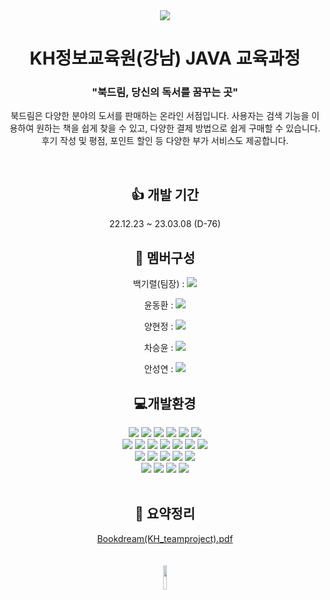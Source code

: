<div align=center>
 <img src="https://capsule-render.vercel.app/api?type=waving&color=6768ab&height=200&section=header&text=BookDream&fontSize=90" />

 </div>
<div align=center>
 <h1 align=center>KH정보교육원(강남) JAVA 교육과정</h1>
</div>
<div align=center>
 <h3 align =center>"북드림, 당신의 독서를 꿈꾸는 곳"</h3>
 <p> 북드림은 다양한 분야의 도서를 판매하는 온라인 서점입니다. 사용자는 검색 기능을 이용하여 원하는 책을 쉽게 찾을 수 있고, 다양한 결제 방법으로 쉽게 구매할 수 있습니다. 후기 작성 및 평점, 포인트 할인 등 다양한 부가 서비스도 제공합니다.</p>
</div>
<br>

<div align=center>
 <h2 align=center>👍 개발 기간</h2>
 <p align=center>22.12.23 ~ 23.03.08 (D-76)</p>
</div>

<div align=center>
 <h2 align=center>🤝 멤버구성</h2>

  백기렬(팀장) :
  <a href="https://github.com/thxforall"><img src="https://img.shields.io/badge/GitHub-181717?style=flat&logo=GitHub&logoColor=white" /></a>

  윤동환 :
  <a href="https://github.com/remindgb"><img src="https://img.shields.io/badge/GitHub-181717?style=flat&logo=GitHub&logoColor=white" /></a>
 
  양현정 :
  <a href="https://github.com/vbvb127"><img src="https://img.shields.io/badge/GitHub-181717?style=flat&logo=GitHub&logoColor=white" /></a> 
 
  차승윤 :
  <a href="https://github.com/sycha11"><img src="https://img.shields.io/badge/GitHub-181717?style=flat&logo=GitHub&logoColor=white" /></a>
 
 안성연 :
  <a href="https://github.com/yeon28"><img src="https://img.shields.io/badge/GitHub-181717?style=flat&logo=GitHub&logoColor=white" /></a>
 
</div>

<div align=center>
 <h2 align=center>💻개발환경</h2>
</div>
<div align=center>
 <img src="https://img.shields.io/badge/HTML5-E34F26?style=flat&logo=HTML5&logoColor=white" />
 <img src="https://img.shields.io/badge/CSS3-1572B6?style=flat&logo=CSS3&logoColor=white" />
 <img src="https://img.shields.io/badge/JavaScript-F7DF1E?style=flat&logo=JavaScript&logoColor=white" />
 <img src="https://img.shields.io/badge/Bootstrap-7952B3?style=flat&logo=Bootstrap&logoColor=white" />
 <img src="https://img.shields.io/badge/Ajax-2280c2?style=flat&logo=Ajax&logoColor=white" />
 <img src="https://img.shields.io/badge/Chartjs-fe777b?style=flat&logo=Chartjs&logoColor=white" />
 <br>
 <img src="https://img.shields.io/badge/Tomcat-F8DC75?style=flat&logo=ApacheTomcat&logoColor=white" />
 <img src="https://img.shields.io/badge/Java-007396?style=flat&logo=Java&logoColor=white" />
 <img src="https://img.shields.io/badge/Oracle-F80000?style=flat&logo=Oracle&logoColor=white" />
 <img src="https://img.shields.io/badge/Lombok-ce4844?style=flat&logo=Lombok&logoColor=white" />
 <img src="https://img.shields.io/badge/Maven-C71A36?style=flat&logo=Apache Maven&logoColor=white" />
 <img src="https://img.shields.io/badge/MyBatis-0b090a?style=flat&logo=MyBatis&logoColor=white" />
 <img src="https://img.shields.io/badge/Jquery-0769AD?style=flat&logo=Jquery&logoColor=white" />
 

 <br>
<img src="https://img.shields.io/badge/Spring-6DB33F?style=flat&logo=Spring&logoColor=white" />
<img src="https://img.shields.io/badge/Visual%20Studio%20Code-007ACC?style=flat&logo=VisualStudioCode&logoColor=white" />
 <img src="https://img.shields.io/badge/GitHub-181717?style=flat&logo=GitHub&logoColor=white" />
 <img src="https://img.shields.io/badge/Git-F05032?style=flat&logo=Git&logoColor=white" />
 <img src="https://img.shields.io/badge/Postman-FF6C37?style=flat&logo=Postman&logoColor=white" />
<br>
<img src="https://img.shields.io/badge/Naver-03C75A?style=flat&logo=Naver&logoColor=white" />
<img src="https://img.shields.io/badge/Kakao-FFCD00?style=flat&logo=Kakao&logoColor=white" />
<img src="https://img.shields.io/badge/Google-4285F4?style=flat&logo=Google&logoColor=white" />	
<img src="https://img.shields.io/badge/Toss-003AE9?style=flat&logo=Toss&logoColor=white" />	
</div>
<br>
<div align=center>
  <h2>📰 요약정리</h2>
  <a href="https://docs.google.com/viewer?url=https://github.com/BookDreamOrg/Bookdream_main/blob/main/document/bookdream(KH_teamproject).pdf?raw=True">
  Bookdream(KH_teamproject).pdf
 </a>
</div>
<br>
<br>
<div align=center>
 <img width="10%" src="https://user-images.githubusercontent.com/113906780/223056654-d2507e98-e82c-4846-886f-31eafb00d1c9.png" />
</div>


